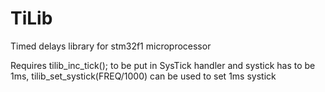 # TiLib
 Timed delays library for stm32f1 microprocessor

Requires tilib_inc_tick(); to be put in SysTick handler and systick has to be 1ms, tilib_set_systick(FREQ/1000) can be used to set 1ms systick
